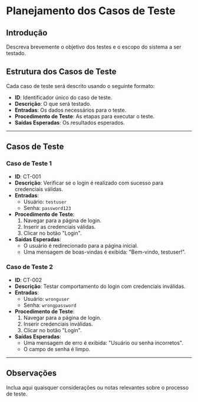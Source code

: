 # Planejamento dos Casos de Teste

## Introdução
Descreva brevemente o objetivo dos testes e o escopo do sistema a ser testado.

## Estrutura dos Casos de Teste
Cada caso de teste será descrito usando o seguinte formato:
- **ID**: Identificador único do caso de teste.
- **Descrição**: O que será testado.
- **Entradas**: Os dados necessários para o teste.
- **Procedimento de Teste**: As etapas para executar o teste.
- **Saídas Esperadas**: Os resultados esperados.

---

## Casos de Teste

### Caso de Teste 1
- **ID**: CT-001
- **Descrição**: Verificar se o login é realizado com sucesso para credenciais válidas.
- **Entradas**:
  - Usuário: `testuser`
  - Senha: `password123`
- **Procedimento de Teste**:
  1. Navegar para a página de login.
  2. Inserir as credenciais válidas.
  3. Clicar no botão "Login".
- **Saídas Esperadas**:
  - O usuário é redirecionado para a página inicial.
  - Uma mensagem de boas-vindas é exibida: "Bem-vindo, testuser!".

### Caso de Teste 2
- **ID**: CT-002
- **Descrição**: Testar comportamento do login com credenciais inválidas.
- **Entradas**:
  - Usuário: `wronguser`
  - Senha: `wrongpassword`
- **Procedimento de Teste**:
  1. Navegar para a página de login.
  2. Inserir credenciais inválidas.
  3. Clicar no botão "Login".
- **Saídas Esperadas**:
  - Uma mensagem de erro é exibida: "Usuário ou senha incorretos".
  - O campo de senha é limpo.

---

## Observações
Inclua aqui quaisquer considerações ou notas relevantes sobre o processo de teste.
